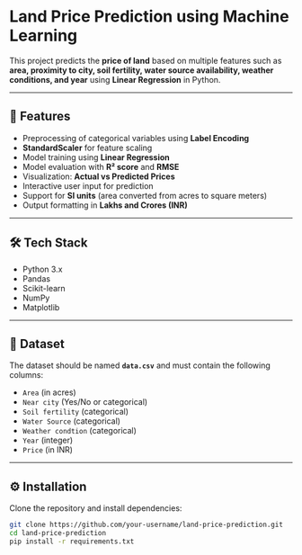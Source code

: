 # Land Price Prediction using Machine Learning

This project predicts the **price of land** based on multiple features such as **area, proximity to city, soil fertility, water source availability, weather conditions, and year** using **Linear Regression** in Python.

---

## 📌 Features
- Preprocessing of categorical variables using **Label Encoding**
- **StandardScaler** for feature scaling
- Model training using **Linear Regression**
- Model evaluation with **R² score** and **RMSE**
- Visualization: **Actual vs Predicted Prices**
- Interactive user input for prediction
- Support for **SI units** (area converted from acres to square meters)
- Output formatting in **Lakhs and Crores (INR)**

---

## 🛠 Tech Stack
- Python 3.x
- Pandas
- Scikit-learn
- NumPy
- Matplotlib

---

## 📂 Dataset
The dataset should be named **`data.csv`** and must contain the following columns:
- `Area` (in acres)
- `Near city` (Yes/No or categorical)
- `Soil fertility` (categorical)
- `Water Source` (categorical)
- `Weather condtion` (categorical)
- `Year` (integer)
- `Price` (in INR)

---

## ⚙ Installation
Clone the repository and install dependencies:

```bash
git clone https://github.com/your-username/land-price-prediction.git
cd land-price-prediction
pip install -r requirements.txt
